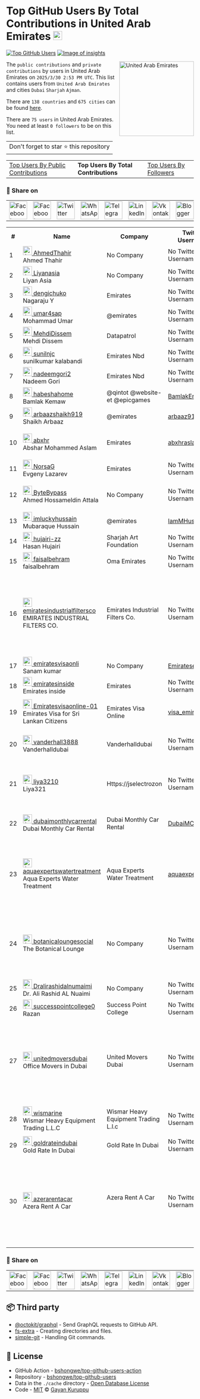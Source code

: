 # Top GitHub Users By Total Contributions in United Arab Emirates [<img alt="Image of insights" src="https://github.com/gayanvoice/insights/blob/master/graph/373383893/small/week.png" height="24">](https://github.com/gayanvoice/insights/blob/master/readme/373383893/week.md)
[![Top GitHub Users](https://github.com/gayanvoice/top-github-users/actions/workflows/action.yml/badge.svg)](https://github.com/gayanvoice/top-github-users/actions/workflows/action.yml) [![Image of insights](https://github.com/gayanvoice/insights/blob/master/svg/373383893/badge.svg)](https://github.com/gayanvoice/insights/blob/master/readme/373383893/week.md)

<a href="https://gayanvoice.github.io/top-github-users/index.html">
	<img align="right" width="200" src="https://upload.wikimedia.org/wikipedia/commons/c/cb/Flag_of_the_United_Arab_Emirates.svg" alt="United Arab Emirates">
</a>

The `public contributions` and `private contributions` by users in United Arab Emirates on `2025/3/30 2:53 PM UTC`. This list contains users from `United Arab Emirates` and cities `Dubai` `Sharjah` `Ajman`.

There are `138 countries` and `675 cities` can be found [here](https://github.com/bshongwe/top-github-users).

There are `75 users`  in United Arab Emirates. You need at least `0 followers` to be on this list.

<table>
	<tr>
		<td>
			Don't forget to star ⭐ this repository
		</td>
	</tr>
</table>

<table>
	<tr>
		<td>
			<a href="https://github.com/bshongwe/top-github-users/blob/main/markdown/public_contributions/united_arab_emirates.md">Top Users By Public Contributions</a>
		</td>
		<td>
			<strong>Top Users By Total Contributions</strong>
		</td>
		<td>
			<a href="https://github.com/bshongwe/top-github-users/blob/main/markdown/followers/united_arab_emirates.md">Top Users By Followers</a>
		</td>
	</tr>
</table>

### 🚀 Share on

<table>
	<tr>
		<td>
			<a href="https://web.facebook.com/sharer.php?t=Top%20GitHub%20Users%20By%20Total%20Contributions%20in%20United%20Arab%20Emirates&u=https://github.com/bshongwe/top-github-users/blob/main/markdown/total_contributions/united_arab_emirates.md&_rdc=1&_rdr">
				<img src="https://github.com/gayanvoice/github-active-users-monitor/raw/master/public/images/icons/facebook.svg" height="48" width="48" alt="Facebook"/>
			</a>
		</td>
		<td>
			<a href="https://www.facebook.com/dialog/send?link=https://github.com/bshongwe/top-github-users/blob/main/markdown/total_contributions/united_arab_emirates.md&app_id=291494419107518&redirect_uri=https://github.com/bshongwe/top-github-users/blob/main/markdown/total_contributions/united_arab_emirates.md">
				<img src="https://github.com/gayanvoice/github-active-users-monitor/raw/master/public/images/icons/facebook_messenger.svg" height="48" width="48" alt="Facebook Messenger"/>
			</a>
		</td>
		<td>
			<a href="https://twitter.com/intent/tweet?text=Top%20GitHub%20Users%20By%20Total%20Contributions%20in%20United%20Arab%20Emirates&url=https://github.com/bshongwe/top-github-users/blob/main/markdown/total_contributions/united_arab_emirates.md">
				<img src="https://github.com/gayanvoice/github-active-users-monitor/raw/master/public/images/icons/twitter.svg" height="48" width="48" alt="Twitter"/>
			</a>
		</td>
		<td>
			<a href="https://web.whatsapp.com/send?text=Top%20GitHub%20Users%20By%20Total%20Contributions%20in%20United%20Arab%20Emirates https://github.com/bshongwe/top-github-users/blob/main/markdown/total_contributions/united_arab_emirates.md">
				<img src="https://github.com/gayanvoice/github-active-users-monitor/blob/master/public/images/icons/whatsapp.svg" height="48" width="48" alt="WhatsApp"/>
			</a>
		</td>
		<td>
			<a href="https://t.me/share/url?url=https://github.com/bshongwe/top-github-users/blob/main/markdown/total_contributions/united_arab_emirates.md&text=Top%20GitHub%20Users%20By%20Total%20Contributions%20in%20United%20Arab%20Emirates">
				<img src="https://github.com/gayanvoice/github-active-users-monitor/blob/master/public/images/icons/telegram.svg" height="48" width="48" alt="Telegram"/>
			</a>
		</td>
		<td>
			<a href="https://www.linkedin.com/shareArticle?title=Top%20GitHub%20Users%20By%20Total%20Contributions%20in%20United%20Arab%20Emirates&url=https://github.com/bshongwe/top-github-users/blob/main/markdown/total_contributions/united_arab_emirates.md">
				<img src="https://github.com/gayanvoice/github-active-users-monitor/blob/master/public/images/icons/linkedin.svg" height="48" width="48" alt="LinkedIn"/>
			</a>
		</td>
		<td>
			<a href="https://vk.com/share.php?url=https://github.com/bshongwe/top-github-users/blob/main/markdown/total_contributions/united_arab_emirates.md">
				<img src="https://github.com/gayanvoice/github-active-users-monitor/blob/master/public/images/icons/vkontakte.svg" height="48" width="48" alt="Vkontakte"/>
			</a>
		</td>
		<td>
			<a href="https://www.blogger.com/blog-this.g?n=List%20of%20most%20active%20github%20users%20based%20on%20total%20contributions%20by%20country&t=Top%20GitHub%20Users%20By%20Total%20Contributions%20in%20United%20Arab%20Emirates&u=https://github.com/bshongwe/top-github-users/blob/main/markdown/total_contributions/united_arab_emirates.md">
				<img src="https://github.com/gayanvoice/github-active-users-monitor/blob/master/public/images/icons/blogger.svg" height="48" width="48" alt="Blogger"/>
			</a>
		</td>
		<td>
			<a href="https://wordpress.com/wp-admin/press-this.php?u=https://github.com/bshongwe/top-github-users/blob/main/markdown/total_contributions/united_arab_emirates.md&t=Top%20GitHub%20Users%20By%20Total%20Contributions%20in%20United%20Arab%20Emirates&s=List%20of%20most%20active%20github%20users%20based%20on%20total%20contributions%20by%20country&i=">
				<img src="https://github.com/gayanvoice/github-active-users-monitor/blob/master/public/images/icons/wordpress.svg" height="48" width="48" alt="Wordpress"/>
			</a>
		</td>
		<td>
			<a href="mailto:recipient name?cc=cc&bcc=bcc&subject=Top%20GitHub%20Users%20By%20Total%20Contributions%20in%20United%20Arab%20Emirates&body=List%20of%20most%20active%20github%20users%20based%20on%20total%20contributions%20by%20country-https://github.com/bshongwe/top-github-users/blob/main/markdown/total_contributions/united_arab_emirates.md">
				<img src="https://github.com/gayanvoice/github-active-users-monitor/blob/master/public/images/icons/gmail.svg" height="48" width="48" alt="Email"/>
			</a>
		</td>
		<td>
			<a href="https://www.reddit.com/submit?title=Top%20GitHub%20Users%20By%20Total%20Contributions%20in%20United%20Arab%20Emirates&url=https://github.com/bshongwe/top-github-users/blob/main/markdown/total_contributions/united_arab_emirates.md">
				<img src="https://github.com/gayanvoice/github-active-users-monitor/blob/master/public/images/icons/reddit.svg" height="48" width="48" alt="Reddit"/>
			</a>
		</td>
	</tr>
</table>

<table>
	<tr>
		<th>#</th>
		<th>Name</th>
		<th>Company</th>
		<th>Twitter Username</th>
		<th>Location</th>
		<th>Public Contributions</th>
		<th>Total Contributions</th>
	</tr>
	<tr>
		<td>1</td>
		<td>
			<a href="https://github.com/AhmedThahir">
				<img src="https://avatars.githubusercontent.com/u/94914628?s=72&u=0a55766c4929ac7a2cfb1edd6d71edbca39432ca&v=4" width="24" alt="Avatar of AhmedThahir"> AhmedThahir
			</a><br/>
			Ahmed Thahir
		</td>
		<td>No Company</td>
		<td>No Twitter Username</td>
		<td>Dubai, UAE</td>
		<td>328</td>
		<td>1037</td>
	</tr>
	<tr>
		<td>2</td>
		<td>
			<a href="https://github.com/Liyanasia">
				<img src="https://avatars.githubusercontent.com/u/120124514?s=72&v=4" width="24" alt="Avatar of Liyanasia"> Liyanasia
			</a><br/>
			Liyan Asia
		</td>
		<td>No Company</td>
		<td>No Twitter Username</td>
		<td>Dubai</td>
		<td>49</td>
		<td>49</td>
	</tr>
	<tr>
		<td>3</td>
		<td>
			<a href="https://github.com/dengichuko">
				<img src="https://avatars.githubusercontent.com/u/30878609?s=72&u=a9be069f6f17872f17851376b5e570b70c493f0e&v=4" width="24" alt="Avatar of dengichuko"> dengichuko
			</a><br/>
			Nagaraju Y
		</td>
		<td>Emirates </td>
		<td>No Twitter Username</td>
		<td>Dubai</td>
		<td>0</td>
		<td>44</td>
	</tr>
	<tr>
		<td>4</td>
		<td>
			<a href="https://github.com/umar4sap">
				<img src="https://avatars.githubusercontent.com/u/10072811?s=72&u=a738b24a09ae40b7d5efdffd912e8cb56afe6cd6&v=4" width="24" alt="Avatar of umar4sap"> umar4sap
			</a><br/>
			Mohammad Umar
		</td>
		<td>@emirates </td>
		<td>No Twitter Username</td>
		<td>Dubai</td>
		<td>43</td>
		<td>43</td>
	</tr>
	<tr>
		<td>5</td>
		<td>
			<a href="https://github.com/MehdiDissem">
				<img src="https://avatars.githubusercontent.com/u/50797767?s=72&u=99a2d310d71326f79cf447698cd191b4804fcc22&v=4" width="24" alt="Avatar of MehdiDissem"> MehdiDissem
			</a><br/>
			Mehdi Dissem
		</td>
		<td>Datapatrol </td>
		<td>No Twitter Username</td>
		<td>Dubai</td>
		<td>1</td>
		<td>32</td>
	</tr>
	<tr>
		<td>6</td>
		<td>
			<a href="https://github.com/sunilnjc">
				<img src="https://avatars.githubusercontent.com/u/51849589?s=72&v=4" width="24" alt="Avatar of sunilnjc"> sunilnjc
			</a><br/>
			sunilkumar kalabandi
		</td>
		<td>Emirates Nbd </td>
		<td>No Twitter Username</td>
		<td>Dubai</td>
		<td>17</td>
		<td>17</td>
	</tr>
	<tr>
		<td>7</td>
		<td>
			<a href="https://github.com/nadeemgori2">
				<img src="https://avatars.githubusercontent.com/u/25431203?s=72&u=041f45c49a2404b7ef44aba8f9efb70503611b94&v=4" width="24" alt="Avatar of nadeemgori2"> nadeemgori2
			</a><br/>
			Nadeem Gori
		</td>
		<td>Emirates Nbd </td>
		<td>No Twitter Username</td>
		<td>Dubai</td>
		<td>10</td>
		<td>10</td>
	</tr>
	<tr>
		<td>8</td>
		<td>
			<a href="https://github.com/habeshahome">
				<img src="https://avatars.githubusercontent.com/u/21142494?s=72&u=30a9e41a6b4120f358afb6d8e8749a59e24ab6ef&v=4" width="24" alt="Avatar of habeshahome"> habeshahome
			</a><br/>
			Bamlak Kemaw
		</td>
		<td>@qintot @website-et @epicgames <br/></td>
		<td><a href="https://twitter.com/BamlakEndal">BamlakEndal</a></td>
		<td>Dubai, UAE</td>
		<td>4</td>
		<td>6</td>
	</tr>
	<tr>
		<td>9</td>
		<td>
			<a href="https://github.com/arbaazshaikh919">
				<img src="https://avatars.githubusercontent.com/u/10862593?s=72&u=e26394032320eeb081481c4d809e1a05f740a37a&v=4" width="24" alt="Avatar of arbaazshaikh919"> arbaazshaikh919
			</a><br/>
			Shaikh Arbaaz
		</td>
		<td>@emirates </td>
		<td><a href="https://twitter.com/arbaaz919">arbaaz919</a></td>
		<td>Dubai</td>
		<td>0</td>
		<td>6</td>
	</tr>
	<tr>
		<td>10</td>
		<td>
			<a href="https://github.com/abxhr">
				<img src="https://avatars.githubusercontent.com/u/42249391?s=72&u=31495e21ef742a95a0b746144cb1fb0880139eb5&v=4" width="24" alt="Avatar of abxhr"> abxhr
			</a><br/>
			Abshar Mohammed Aslam
		</td>
		<td>Emirates </td>
		<td><a href="https://twitter.com/abxhraslam">abxhraslam</a></td>
		<td>Dubai, United Arab Emirates</td>
		<td>4</td>
		<td>4</td>
	</tr>
	<tr>
		<td>11</td>
		<td>
			<a href="https://github.com/NorsaG">
				<img src="https://avatars.githubusercontent.com/u/2400257?s=72&v=4" width="24" alt="Avatar of NorsaG"> NorsaG
			</a><br/>
			Evgeny Lazarev
		</td>
		<td>Emirates </td>
		<td>No Twitter Username</td>
		<td>Dubai</td>
		<td>4</td>
		<td>4</td>
	</tr>
	<tr>
		<td>12</td>
		<td>
			<a href="https://github.com/ByteBypass">
				<img src="https://avatars.githubusercontent.com/u/142845561?s=72&u=bbfd47beaca524f1f84cd2506d94a9a0300daeb5&v=4" width="24" alt="Avatar of ByteBypass"> ByteBypass
			</a><br/>
			Ahmed Hossameldin Attala
		</td>
		<td>No Company</td>
		<td>No Twitter Username</td>
		<td>Dubai, United Arab Emirates</td>
		<td>3</td>
		<td>3</td>
	</tr>
	<tr>
		<td>13</td>
		<td>
			<a href="https://github.com/imluckyhussain">
				<img src="https://avatars.githubusercontent.com/u/17722529?s=72&u=d5d192a210de9c0ee3b5eef1810f3e321129d210&v=4" width="24" alt="Avatar of imluckyhussain"> imluckyhussain
			</a><br/>
			Mubaraque Hussain
		</td>
		<td>@emirates </td>
		<td><a href="https://twitter.com/IamMHussain">IamMHussain</a></td>
		<td>Dubai</td>
		<td>0</td>
		<td>2</td>
	</tr>
	<tr>
		<td>14</td>
		<td>
			<a href="https://github.com/hujairi-zz">
				<img src="https://avatars.githubusercontent.com/u/6237159?s=72&v=4" width="24" alt="Avatar of hujairi-zz"> hujairi-zz
			</a><br/>
			Hasan Hujairi
		</td>
		<td>Sharjah Art Foundation </td>
		<td>No Twitter Username</td>
		<td>Sharjah / Manama</td>
		<td>0</td>
		<td>1</td>
	</tr>
	<tr>
		<td>15</td>
		<td>
			<a href="https://github.com/faisalbehram">
				<img src="https://avatars.githubusercontent.com/u/56580297?s=72&u=2f2b5ed99e3077ff91dc89f5bc71ccf19bf878b3&v=4" width="24" alt="Avatar of faisalbehram"> faisalbehram
			</a><br/>
			faisalbehram
		</td>
		<td>Oma Emirates </td>
		<td>No Twitter Username</td>
		<td>Sharjah UAE</td>
		<td>1</td>
		<td>1</td>
	</tr>
	<tr>
		<td>16</td>
		<td>
			<a href="https://github.com/emiratesindustrialfiltersco">
				<img src="https://avatars.githubusercontent.com/u/182629277?s=72&v=4" width="24" alt="Avatar of emiratesindustrialfiltersco"> emiratesindustrialfiltersco
			</a><br/>
			EMIRATES INDUSTRIAL FILTERS CO.
		</td>
		<td>Emirates Industrial Filters Co.<br/></td>
		<td>No Twitter Username</td>
		<td>Emirates Industrial Filters Building, Shed #3, 66 Street, New Industrial Area, Ajman, UAE</td>
		<td>1</td>
		<td>1</td>
	</tr>
	<tr>
		<td>17</td>
		<td>
			<a href="https://github.com/emiratesvisaonli">
				<img src="https://avatars.githubusercontent.com/u/161119294?s=72&v=4" width="24" alt="Avatar of emiratesvisaonli"> emiratesvisaonli
			</a><br/>
			Sanam kumar
		</td>
		<td>No Company</td>
		<td><a href="https://twitter.com/EmirateseVisa01">EmirateseVisa01</a></td>
		<td>Dubai</td>
		<td>1</td>
		<td>1</td>
	</tr>
	<tr>
		<td>18</td>
		<td>
			<a href="https://github.com/emiratesinside">
				<img src="https://avatars.githubusercontent.com/u/185509340?s=72&u=df5e057c4eeed0ccc8cd80b30ab5a2e5fc83e0f3&v=4" width="24" alt="Avatar of emiratesinside"> emiratesinside
			</a><br/>
			Emirates inside
		</td>
		<td>Emirates </td>
		<td>No Twitter Username</td>
		<td>dubai</td>
		<td>1</td>
		<td>1</td>
	</tr>
	<tr>
		<td>19</td>
		<td>
			<a href="https://github.com/Emiratesvisaonline-01">
				<img src="https://avatars.githubusercontent.com/u/181950506?s=72&v=4" width="24" alt="Avatar of Emiratesvisaonline-01"> Emiratesvisaonline-01
			</a><br/>
			Emirates Visa for Sri Lankan Citizens
		</td>
		<td>Emirates Visa Online </td>
		<td><a href="https://twitter.com/visa_emirates">visa_emirates</a></td>
		<td>United Arab Emirates, Dubai</td>
		<td>1</td>
		<td>1</td>
	</tr>
	<tr>
		<td>20</td>
		<td>
			<a href="https://github.com/vanderhall3888">
				<img src="https://avatars.githubusercontent.com/u/168061714?s=72&u=776bc5dce737371984c985142e3e1aca861e8324&v=4" width="24" alt="Avatar of vanderhall3888"> vanderhall3888
			</a><br/>
			Vanderhalldubai
		</td>
		<td>Vanderhalldubai </td>
		<td>No Twitter Username</td>
		<td>Vanderhall, Al Tayeb Autocycle's Dubai</td>
		<td>1</td>
		<td>1</td>
	</tr>
	<tr>
		<td>21</td>
		<td>
			<a href="https://github.com/liya3210">
				<img src="https://avatars.githubusercontent.com/u/189510722?s=72&u=7f8e5271d11656ad29dbc7816076d3e46d924fe2&v=4" width="24" alt="Avatar of liya3210"> liya3210
			</a><br/>
			Liya321
		</td>
		<td>Https://jselectrozon </td>
		<td>No Twitter Username</td>
		<td> Ajman Free Zone C1 Building, Ajman-UAE, PO - 932</td>
		<td>1</td>
		<td>1</td>
	</tr>
	<tr>
		<td>22</td>
		<td>
			<a href="https://github.com/dubaimonthlycarrental">
				<img src="https://avatars.githubusercontent.com/u/184687967?s=72&v=4" width="24" alt="Avatar of dubaimonthlycarrental"> dubaimonthlycarrental
			</a><br/>
			Dubai Monthly Car Rental
		</td>
		<td>Dubai Monthly Car Rental<br/></td>
		<td><a href="https://twitter.com/DubaiMCarRental">DubaiMCarRental</a></td>
		<td>Dubai, United Arab Emirates.</td>
		<td>1</td>
		<td>1</td>
	</tr>
	<tr>
		<td>23</td>
		<td>
			<a href="https://github.com/aquaexpertswatertreatment">
				<img src="https://avatars.githubusercontent.com/u/182740022?s=72&u=cec1100aaf9d97e283640e0365d121b2cd9c63c9&v=4" width="24" alt="Avatar of aquaexpertswatertreatment"> aquaexpertswatertreatment
			</a><br/>
			Aqua Experts Water Treatment
		</td>
		<td>Aqua Experts Water Treatment<br/></td>
		<td><a href="https://twitter.com/aquaexpertsuae">aquaexpertsuae</a></td>
		<td>Al Hilal Bank Building - Al Qusais - Al Qusais 2 - Dubai - United Arab Emirates</td>
		<td>1</td>
		<td>1</td>
	</tr>
	<tr>
		<td>24</td>
		<td>
			<a href="https://github.com/botanicaloungesocial">
				<img src="https://avatars.githubusercontent.com/u/161417739?s=72&v=4" width="24" alt="Avatar of botanicaloungesocial"> botanicaloungesocial
			</a><br/>
			The Botanical Lounge
		</td>
		<td>No Company</td>
		<td>No Twitter Username</td>
		<td>Shop G-20, Avenue Mall, Al Ain St, Nad Al Shiba 2, Dubai, United Arab Emirates</td>
		<td>1</td>
		<td>1</td>
	</tr>
	<tr>
		<td>25</td>
		<td>
			<a href="https://github.com/Dralirashidalnumaimi">
				<img src="https://avatars.githubusercontent.com/u/185374036?s=72&u=19424790dddcef1c9572be3dd73fa7ea373678b4&v=4" width="24" alt="Avatar of Dralirashidalnumaimi"> Dralirashidalnumaimi
			</a><br/>
			Dr. Ali Rashid AL Nuaimi
		</td>
		<td>No Company</td>
		<td>No Twitter Username</td>
		<td>Dubai, UAE</td>
		<td>1</td>
		<td>1</td>
	</tr>
	<tr>
		<td>26</td>
		<td>
			<a href="https://github.com/successpointcollege0">
				<img src="https://avatars.githubusercontent.com/u/189854119?s=72&v=4" width="24" alt="Avatar of successpointcollege0"> successpointcollege0
			</a><br/>
			Razan
		</td>
		<td>Success Point College </td>
		<td>No Twitter Username</td>
		<td>Sharjah</td>
		<td>1</td>
		<td>1</td>
	</tr>
	<tr>
		<td>27</td>
		<td>
			<a href="https://github.com/unitedmoversdubai">
				<img src="https://avatars.githubusercontent.com/u/181991383?s=72&u=c8c0251d078dd275bb6d772d38b8fe5534237c15&v=4" width="24" alt="Avatar of unitedmoversdubai"> unitedmoversdubai
			</a><br/>
			Office Movers in Dubai
		</td>
		<td>United Movers Dubai </td>
		<td>No Twitter Username</td>
		<td>THE PRISM TOWER, NEAR BUSINESS BAY METRO STATION DUBAI ,UNITED ARAB EMIRATES</td>
		<td>1</td>
		<td>1</td>
	</tr>
	<tr>
		<td>28</td>
		<td>
			<a href="https://github.com/wismarine">
				<img src="https://avatars.githubusercontent.com/u/188549796?s=72&v=4" width="24" alt="Avatar of wismarine"> wismarine
			</a><br/>
			Wismar Heavy Equipment Trading L.L.C
		</td>
		<td>Wismar Heavy Equipment Trading<br/>L.l.c<br/></td>
		<td>No Twitter Username</td>
		<td>PO Box: 23909 Sharjah, UAE</td>
		<td>1</td>
		<td>1</td>
	</tr>
	<tr>
		<td>29</td>
		<td>
			<a href="https://github.com/goldrateindubai">
				<img src="https://avatars.githubusercontent.com/u/174465071?s=72&u=58af09588e45c41c3bad4c2a441de62285106eef&v=4" width="24" alt="Avatar of goldrateindubai"> goldrateindubai
			</a><br/>
			Gold Rate In Dubai
		</td>
		<td>Gold Rate In Dubai<br/></td>
		<td>No Twitter Username</td>
		<td>Dubai</td>
		<td>1</td>
		<td>1</td>
	</tr>
	<tr>
		<td>30</td>
		<td>
			<a href="https://github.com/azerarentacar">
				<img src="https://avatars.githubusercontent.com/u/164487564?s=72&v=4" width="24" alt="Avatar of azerarentacar"> azerarentacar
			</a><br/>
			Azera Rent A Car 
		</td>
		<td>Azera Rent A Car<br/><br/></td>
		<td>No Twitter Username</td>
		<td>FIRST FLOOR CENTURY PLAZA  103B Street 1 - Jumeirah Jumeirah 1 - Dubai United Arab Emirates</td>
		<td>1</td>
		<td>1</td>
	</tr>
</table>

### 🚀 Share on

<table>
	<tr>
		<td>
			<a href="https://web.facebook.com/sharer.php?t=Top%20GitHub%20Users%20By%20Total%20Contributions%20in%20United%20Arab%20Emirates&u=https://github.com/bshongwe/top-github-users/blob/main/markdown/total_contributions/united_arab_emirates.md&_rdc=1&_rdr">
				<img src="https://github.com/gayanvoice/github-active-users-monitor/raw/master/public/images/icons/facebook.svg" height="48" width="48" alt="Facebook"/>
			</a>
		</td>
		<td>
			<a href="https://www.facebook.com/dialog/send?link=https://github.com/bshongwe/top-github-users/blob/main/markdown/total_contributions/united_arab_emirates.md&app_id=291494419107518&redirect_uri=https://github.com/bshongwe/top-github-users/blob/main/markdown/total_contributions/united_arab_emirates.md">
				<img src="https://github.com/gayanvoice/github-active-users-monitor/raw/master/public/images/icons/facebook_messenger.svg" height="48" width="48" alt="Facebook Messenger"/>
			</a>
		</td>
		<td>
			<a href="https://twitter.com/intent/tweet?text=Top%20GitHub%20Users%20By%20Total%20Contributions%20in%20United%20Arab%20Emirates&url=https://github.com/bshongwe/top-github-users/blob/main/markdown/total_contributions/united_arab_emirates.md">
				<img src="https://github.com/gayanvoice/github-active-users-monitor/raw/master/public/images/icons/twitter.svg" height="48" width="48" alt="Twitter"/>
			</a>
		</td>
		<td>
			<a href="https://web.whatsapp.com/send?text=Top%20GitHub%20Users%20By%20Total%20Contributions%20in%20United%20Arab%20Emirates https://github.com/bshongwe/top-github-users/blob/main/markdown/total_contributions/united_arab_emirates.md">
				<img src="https://github.com/gayanvoice/github-active-users-monitor/blob/master/public/images/icons/whatsapp.svg" height="48" width="48" alt="WhatsApp"/>
			</a>
		</td>
		<td>
			<a href="https://t.me/share/url?url=https://github.com/bshongwe/top-github-users/blob/main/markdown/total_contributions/united_arab_emirates.md&text=Top%20GitHub%20Users%20By%20Total%20Contributions%20in%20United%20Arab%20Emirates">
				<img src="https://github.com/gayanvoice/github-active-users-monitor/blob/master/public/images/icons/telegram.svg" height="48" width="48" alt="Telegram"/>
			</a>
		</td>
		<td>
			<a href="https://www.linkedin.com/shareArticle?title=Top%20GitHub%20Users%20By%20Total%20Contributions%20in%20United%20Arab%20Emirates&url=https://github.com/bshongwe/top-github-users/blob/main/markdown/total_contributions/united_arab_emirates.md">
				<img src="https://github.com/gayanvoice/github-active-users-monitor/blob/master/public/images/icons/linkedin.svg" height="48" width="48" alt="LinkedIn"/>
			</a>
		</td>
		<td>
			<a href="https://vk.com/share.php?url=https://github.com/bshongwe/top-github-users/blob/main/markdown/total_contributions/united_arab_emirates.md">
				<img src="https://github.com/gayanvoice/github-active-users-monitor/blob/master/public/images/icons/vkontakte.svg" height="48" width="48" alt="Vkontakte"/>
			</a>
		</td>
		<td>
			<a href="https://www.blogger.com/blog-this.g?n=List%20of%20most%20active%20github%20users%20based%20on%20total%20contributions%20by%20country&t=Top%20GitHub%20Users%20By%20Total%20Contributions%20in%20United%20Arab%20Emirates&u=https://github.com/bshongwe/top-github-users/blob/main/markdown/total_contributions/united_arab_emirates.md">
				<img src="https://github.com/gayanvoice/github-active-users-monitor/blob/master/public/images/icons/blogger.svg" height="48" width="48" alt="Blogger"/>
			</a>
		</td>
		<td>
			<a href="https://wordpress.com/wp-admin/press-this.php?u=https://github.com/bshongwe/top-github-users/blob/main/markdown/total_contributions/united_arab_emirates.md&t=Top%20GitHub%20Users%20By%20Total%20Contributions%20in%20United%20Arab%20Emirates&s=List%20of%20most%20active%20github%20users%20based%20on%20total%20contributions%20by%20country&i=">
				<img src="https://github.com/gayanvoice/github-active-users-monitor/blob/master/public/images/icons/wordpress.svg" height="48" width="48" alt="Wordpress"/>
			</a>
		</td>
		<td>
			<a href="mailto:recipient name?cc=cc&bcc=bcc&subject=Top%20GitHub%20Users%20By%20Total%20Contributions%20in%20United%20Arab%20Emirates&body=List%20of%20most%20active%20github%20users%20based%20on%20total%20contributions%20by%20country-https://github.com/bshongwe/top-github-users/blob/main/markdown/total_contributions/united_arab_emirates.md">
				<img src="https://github.com/gayanvoice/github-active-users-monitor/blob/master/public/images/icons/gmail.svg" height="48" width="48" alt="Email"/>
			</a>
		</td>
		<td>
			<a href="https://www.reddit.com/submit?title=Top%20GitHub%20Users%20By%20Total%20Contributions%20in%20United%20Arab%20Emirates&url=https://github.com/bshongwe/top-github-users/blob/main/markdown/total_contributions/united_arab_emirates.md">
				<img src="https://github.com/gayanvoice/github-active-users-monitor/blob/master/public/images/icons/reddit.svg" height="48" width="48" alt="Reddit"/>
			</a>
		</td>
	</tr>
</table>

## 📦 Third party

- [@octokit/graphql](https://www.npmjs.com/package/@octokit/graphql) - Send GraphQL requests to GitHub API.
- [fs-extra](https://www.npmjs.com/package/fs-extra) - Creating directories and files.
- [simple-git](https://www.npmjs.com/package/simple-git) - Handling Git commands.
## 📄 License

- GitHub Action - [bshongwe/top-github-users-action](https://github.com/bshongwe/top-github-users-action)
- Repository - [bshongwe/top-github-users](https://github.com/bshongwe/top-github-users)
- Data in the `./cache` directory - [Open Database License](https://opendatacommons.org/licenses/odbl/1-0/)
- Code - [MIT](./LICENSE) © [Gayan Kuruppu](https://github.com/gayanvoice)

